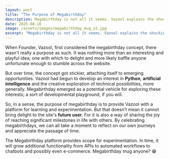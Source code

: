 ```yaml
---
layout: post
title: "The Purpose of Megabirthday"
description: Megabirthday is not all it seems. Vazool explains the shocking purpose of megabirthday.me.
date: 2025-08-16
image: /assets/images/megabirthday_mug_v2.jpg
excerpt: "Megabirthday is not all it seems. Vazool explains the shocking purpose of megabirthday.me."
---
```


<p>When Founder, Vazool, first considered the megabirthday concept, there wasn't really a purpose as such.  It was nothing more than an interesting and playful idea; one with which to delight and more likely baffle anyone unfortunate enough to stumble across the website.</p>

<p>But over time, the concept got stickier, attaching itself to emerging opportunities.  Vazool had begun to develop an interest in <strong>Python</strong>, <strong>artificial intelligence</strong> and the creative exploration of technical possibilities, more generally. Megabirthday emerged as a potential vehicle for exploring these interests; a sort of developmental playground, if you will.</p>

<p>So, in a sense, the purpose of megabirthday is to provide Vazool with a platform for learning and experimentation.  But that doesn't mean it cannot bring delight to the site's <strong>future user.</strong>  For it is also a way of sharing the joy of reaching significant milestones in life with others.  By celebrating megabirthdays, we can all take a moment to reflect on our own journeys and appreciate the passage of time.</p>

<p>The Megabirthday platform provides scope for experimentation.  In time, it will grow additional functionality from APIs to automated workflows to chatbots and possibly even e-commerce.  Megabirthday mug anyone? 😁</p>



